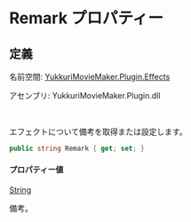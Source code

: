 # Remark プロパティー

## 定義

名前空間: [YukkuriMovieMaker.Plugin.Effects](../../..)

アセンブリ: YukkuriMovieMaker.Plugin.dll

<br/>

エフェクトについて備考を取得または設定します。

```csharp
public string Remark { get; set; }
```

#### プロパティー値
[String](https://learn.microsoft.com/ja-jp/dotnet/api/system.string)

備考。